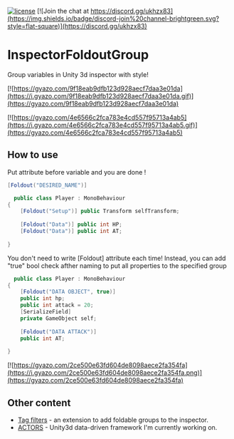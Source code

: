 [![license](https://img.shields.io/badge/license-MIT-brightgreen.svg?style=flat-square)](https://github.com/dimmpixeye/InspectorFoldoutGroup/blob/master/LICENSE)
[![Join the chat at https://discord.gg/ukhzx83](https://img.shields.io/badge/discord-join%20channel-brightgreen.svg?style=flat-square)](https://discord.gg/ukhzx83)
# InspectorFoldoutGroup
Group variables in Unity 3d inspector with style!

[![https://gyazo.com/9f18eab9dfb123d928aecf7daa3e01da](https://i.gyazo.com/9f18eab9dfb123d928aecf7daa3e01da.gif)](https://gyazo.com/9f18eab9dfb123d928aecf7daa3e01da)

[![https://gyazo.com/4e6566c2fca783e4cd557f95713a4ab5](https://i.gyazo.com/4e6566c2fca783e4cd557f95713a4ab5.gif)](https://gyazo.com/4e6566c2fca783e4cd557f95713a4ab5)

## How to use 

Put attribute before variable and you are done ! 

```csharp
[Foldout("DESIRED_NAME")]
```

```csharp
  public class Player : MonoBehaviour
{
	[Foldout("Setup")] public Transform selfTransform;
	
	[Foldout("Data")] public int HP;
	[Foldout("Data")] public int AT;
 
}
```

You don't need to write [Foldout] attribute each time! Instead, you can add "true" bool check afther naming to put all properties to the specified group
```csharp
  public class Player : MonoBehaviour
{
	[Foldout("DATA OBJECT", true)] 
	public int hp;
	public int attack = 20;
	[SerializeField]
	private GameObject self;
	
	[Foldout("DATA ATTACK")] 
	public int AT;
 
}
```
[![https://gyazo.com/2ce500e63fd604de8098aece2fa354fa](https://i.gyazo.com/2ce500e63fd604de8098aece2fa354fa.png)](https://gyazo.com/2ce500e63fd604de8098aece2fa354fa)

 
## Other content
* [Tag filters](https://github.com/dimmpixeye/Unity3d-Tags-Filters) -  an extension to add foldable groups to the inspector.
* [ACTORS](https://github.com/dimmpixeye/Actors-Unity3d-Framework) - Unity3d data-driven framework I'm currently working on.

